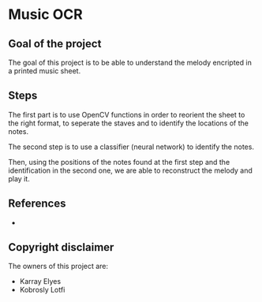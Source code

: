 # Music OCR

## Goal of the project
The goal of this project is to be able to understand the melody encripted in a printed music sheet.

## Steps

The first part is to use OpenCV functions in order to reorient the sheet to the right format, to seperate the staves and to identify the locations of the notes.

The second step is to use a classifier (neural network) to identify the notes.

Then, using the positions of the notes found at the first step and the identification in the second one, we are able to reconstruct the melody and play it.

## References

- 

## Copyright disclaimer

The owners of this project are:
- Karray Elyes
- Kobrosly Lotfi
